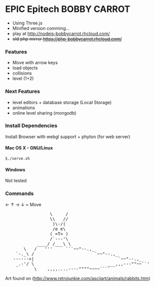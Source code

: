 EPIC Epitech BOBBY CARROT
================================

* Using Three.js
* Minified version comming...
* play at http://nodejs-bobbycarrot.rhcloud.com/
* ~~old php mirror https://php-bobbycarrot.rhcloud.com/~~

### Features

* Move with arrow keys
* load objects
* collisions
* level (1+2)

### Next Features

* level editors + database storage (Local Storage)
* animations
* online level sharing (mongodb)

### Install Dependencies

Install Browser with webgl support + phyton (for web server)

#### Mac OS X - GNU/Linux 

    $./serve.sh

#### Windows
    
Not tested


### Commands

&larr; &uarr; &rarr; &darr; = Move


<pre>
                 \     /
                 \\   //
                  )\-/(
                  /e e\
                 ( =T= )
                 /`---'\
            ____/ /___\ \
       \   /   '''     ```~~"--.,_
    `-._\ /                       `~~"--.,_
   ------>|                                `~~"--.,_
    _.-'/ \                            ___,,,---""~~``'
           \____,,,,....----""""~~~~````
</pre>
Art found on (http://www.retrojunkie.com/asciiart/animals/rabbits.htm)
